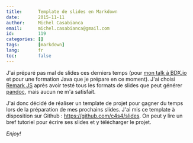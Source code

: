 ```yaml
---
title:      Template de slides en Markdown
date:       2015-11-11
author:     Michel Casabianca
email:      michel.casabianca@gmail.com
id:         119
categories: []
tags:       [markdown]
lang:       fr
toc:        false
---
```


J'ai préparé pas mal de slides ces derniers temps (pour [mon talk à BDX.io](http://sweetohm.net/slides/python-3-migration) et pour une formation Java que je prépare en ce moment). J'ai choisi [Remark JS](http://remarkjs.com) après avoir testé tous les formats de slides que peut générer [pandoc](http://pandoc.org/), mais aucun ne m'a satisfait.

<!--more-->

J'ai donc décidé de réaliser un template de projet pour gagner du temps lors de la préparation de mes prochains slides. J'ai mis ce template à disposition sur Github : <https://github.com/c4s4/slides>. On peut y lire un bref tutoriel pour écrire ses slides et y télécharger le projet.

*Enjoy!*
